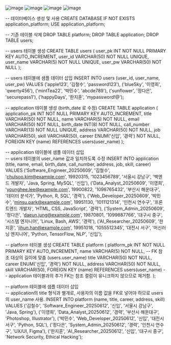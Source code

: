 ![image](https://github.com/user-attachments/assets/4dbfb326-005a-4f5f-9dd0-44b4358d7bf2)
![image](https://github.com/user-attachments/assets/28863b65-fb6d-4e4d-9e0a-345266b3ffe0)
![image](https://github.com/user-attachments/assets/f634c77d-e45f-44c2-8efa-8c99ea3b858a)
![image](https://github.com/user-attachments/assets/5fc94532-3389-47aa-804e-45f46e17be98)

-- 데이터베이스 생성 및 사용
CREATE DATABASE IF NOT EXISTS application_platform;
USE application_platform;

-- 기존 테이블 삭제
DROP TABLE platform;
DROP TABLE application;
DROP TABLE users;

-- users 테이블 생성
CREATE TABLE users (
    user_pk INT NOT NULL PRIMARY KEY AUTO_INCREMENT,
    user_id VARCHAR(50) NOT NULL UNIQUE,
    user_name VARCHAR(5) NOT NULL UNIQUE,
    user_pw VARCHAR(50) NOT NULL
);

-- users 테이블에 샘플 데이터 삽입
INSERT INTO users (user_id, user_name, user_pw) VALUES
('apple123', '김철수', 'password123'),
('blueSky', '이영희', 'qwerty456'),
('mintTea22', '박민수', 'abcde789'),
('sunflower', '정다은', 'securepass1'),
('happyDays', '한지훈', 'mypassword!@');

-- application 테이블 생성 (birth_date 로 수정)
CREATE TABLE application (
    application_pk INT NOT NULL PRIMARY KEY AUTO_INCREMENT,
    title VARCHAR(50) NOT NULL,
    name VARCHAR(5) NOT NULL,
    email VARCHAR(50) NOT NULL,
    birth_date INT(8) NOT NULL,
    call_number VARCHAR(13) NOT NULL UNIQUE,
    address VARCHAR(50) NOT NULL,
    job VARCHAR(50),
    skill VARCHAR(50),
    career ENUM('신입', '경력') NOT NULL,
    FOREIGN KEY (name) REFERENCES users(user_name)
);

-- application 테이블에 샘플 데이터 삽입  
-- users 테이블의 user_name 값과 일치하도록 수정
INSERT INTO application (title, name, email, birth_date, call_number, address, job, skill, career)
VALUES
('Software_Engineer_20250609', '김철수', 'chulsoo.kim@example.com', 19920315, '1023456789', '서울시 강남구', '백엔드 개발자', 'Java, Spring, MySQL', '신입'),
('Data_Analyst_20250609', '이영희', 'younghee.lee@example.com', 19900822, '1098765432', '부산시 해운대구', '데이터 분석가', 'Python, R, SQL', '경력'),
('Web_Developer_20250609', '박민수', 'minsu.park@example.com', 19951130, '1011121314', '인천시 연수구', '프론트엔드 개발자', 'HTML, CSS, JavaScript', '경력'),
('System_Admin_20250609', '정다은', 'daeun.jung@example.com', 19870801, '1099887766', '대구시 중구', '시스템 엔지니어', 'Linux, Bash, AWS', '경력'),
('AI_Researcher_20250609', '한지훈', 'jihun.han@example.com', 19951018, '1055512345', '대전시 서구', '머신러닝 엔지니어', 'Python, TensorFlow, NLP', '신입');

-- platform 테이블 생성
CREATE TABLE platform (
    platform_pk INT NOT NULL PRIMARY KEY AUTO_INCREMENT,
    name VARCHAR(5) NOT NULL,  -- FK 참조 대상의 길이에 맞춤 (users.user_name)
    title VARCHAR(50) NOT NULL,
    career ENUM('신입', '경력') NOT NULL,
    address VARCHAR(50) NOT NULL,
    skill VARCHAR(50),
    FOREIGN KEY (name) REFERENCES users(user_name)
    -- application 테이블과의 추가 FK는 참조 컬럼이 유니크하지 않으므로 제거함.
);

-- platform 테이블에 샘플 데이터 삽입  
-- application의 title 형식과 별개로, 사용자의 이름 값을 FK로 넣어야 하므로 users의 user_name 사용.
INSERT INTO platform (name, title, career, address, skill) VALUES
('김철수', 'Software_Engineer_20250612', '신입', '서울시 강남구', 'Java, Spring'),
('이영희', 'Data_Analyst_20250612', '경력', '부산시 해운대구', 'Photoshop, Illustrator'),
('박민수', 'Web_Developer_20250612', '신입', '대전시 서구', 'Python, SQL'),
('정다은', 'System_Admin_20250612', '경력', '인천시 연수구', 'UX/UI, Figma'),
('한지훈', 'AI_Researcher_20250612', '신입', '대구시 중구', 'Network Security, Ethical Hacking');
